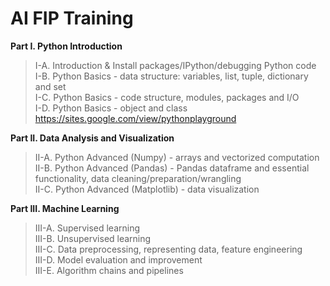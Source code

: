 # AI FIP Training

**Part I. Python Introduction**  
> I-A. Introduction & Install packages/IPython/debugging Python code  
> I-B. Python Basics - data structure: variables, list, tuple, dictionary and set  
> I-C. Python Basics - code structure, modules, packages and I/O  
> I-D. Python Basics - object and class  
> https://sites.google.com/view/pythonplayground

**Part II. Data Analysis and Visualization**  
> II-A. Python Advanced (Numpy) - arrays and vectorized computation  
> II-B. Python Advanced (Pandas) - Pandas dataframe and essential functionality, data cleaning/preparation/wrangling  
> II-C. Python Advanced (Matplotlib) - data visualization  

**Part III. Machine Learning**  
> III-A. Supervised learning  
> III-B. Unsupervised learning  
> III-C. Data preprocessing, representing data, feature engineering  
> III-D. Model evaluation and improvement  
> III-E. Algorithm chains and pipelines  
